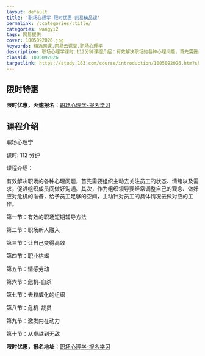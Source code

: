 ```yaml
---
layout: default
title: '职场心理学-限时优惠-网易精品课'
permalink: /:categories/:title/
categories: wangyi2
tags: 网易提供
cover: 1005092026.jpg
keywords: 精选网课,网易云课堂,职场心理学
description: 职场心理学课时:112分钟课程介绍：有效解决职场的各种心理问题，首先需要组织主动去关注员工的状态、情绪以及需求，促进组织
classid: 1005092026
targetlink: https://study.163.com/course/introduction/1005092026.htm?share=1&shareId=1025206652&utm_campaign=share&utm_medium=iphoneShare&utm_source=&utm_u=1025206652
---
```


## 限时特惠

**限时优惠，火速报名**：[职场心理学-报名学习](https://study.163.com/course/introduction/1005092026.htm?share=1&shareId=1025206652&utm_campaign=share&utm_medium=iphoneShare&utm_source=&utm_u=1025206652)

## 课程介绍

职场心理学

课时:  112 分钟

课程介绍：

有效解决职场的各种心理问题，首先需要组织主动去关注员工的状态、情绪以及需求，促进组织成员间做好沟通。其次，作为组织领导要经常调整自己的观念、做好应对危机的准备，给予员工足够的空间，主动针对员工的具体情况去做对应的工作。

第一节：有效的职场短期辅导方法

第二节：职场新人融入

第三节：让自己变得高效

第四节：职业枯竭

第五节：情感劳动

第六节：危机-自杀

第七节：去权威化的组织

第八节：危机-裁员

第九节：激发内在动力

第十节：从卓越到无敌

**限时优惠，报名地址**：[职场心理学-报名学习](https://study.163.com/course/introduction/1005092026.htm?share=1&shareId=1025206652&utm_campaign=share&utm_medium=iphoneShare&utm_source=&utm_u=1025206652)


